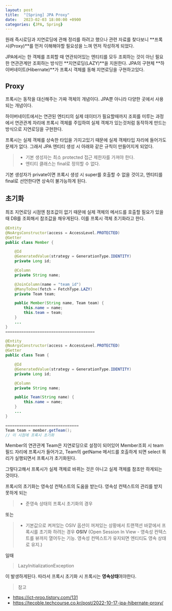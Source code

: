 ```yaml
---
layout: post
title:  "[Spring] JPA Proxy"
date:   2023-02-03 18:00:00 +0900
categories: {JPA, Spring}
---
```


원래 즉시로딩과 지연로딩에 관해 정리를 하려고 했으나 관련 자료를 찾다보니 **프록시(Proxy)**를 먼저 이해해야할 필요성을 느껴 먼저 작성하게 되었다.

JPA에서는 한 객체를 조회할 때 연관되어있는 엔티티를 모두 조회하는 것이 아닌 필요한 연관관계만 조회하는 방식인 **지연로딩(LAZY)**을 지원한다. JPA의 구현체 **하이버네이트(Hibernate)**가 프록시 객체를 동해 지연로딩을 구현하고있다.

## Proxy
프록시는 동작을 대신해주는 가짜 객체의 개념이다. JPA뿐 아니라 다양한 곳에서 사용되는 개념이다.

하이버네이트에서는 연관된 엔티티의 실제 데이터가 필요할때까지 조회를 미루는 과정에서 연관관계 자리에 프록시 객체를 주입하여 실제 객체가 있는것처럼 동작하게 만드는 방식으로 지연로딩을 구현한다.

프록시는 실제 객체를 상속한 타입을 가지고있기 때문에 실제 객체타입 자리에 들어가도 문제가 없다. 그래서 JPA 엔티티 생성 시 아래와 같은 규칙이 만들어지게 되었다.
> - 기본 생성자는 최소 protected 접근 제한자를 가져야 한다.
> - 엔티티 클래스는 final로 정의할 수 없다.

기본 생성자가 private이면 프록시 생성 시 super를 호출할 수 없을 것이고, 엔티티를 final로 선언한다면 상속이 불가능하게 된다.

## 초기화
최조 지연로딩 시점엔 참조값이 없기 때문에 실제 객체의 메서드를 호출할 필요가 있을때 DB를 조회해서 참조값을 채우게된다. 이를 프록시 객체 초기화라고 한다.
```java
@Entity
@NoArgsConstructor(access = AccessLevel.PROTECTED)
@Getter
public class Member {

    @Id
    @GeneratedValue(strategy = GenerationType.IDENTITY)
    private Long id;

    @Column
    private String name;

    @JoinColumn(name = "team_id")
    @ManyToOne(fetch = FetchType.LAZY)
    private Team team;

    public Member(String name, Team team) {
        this.name = name;
        this.team = team;
    }
    ...
}
=======================================

@Entity
@NoArgsConstructor(access = AccessLevel.PROTECTED)
@Getter
public class Team {

    @Id
    @GeneratedValue(strategy = GenerationType.IDENTITY)
    private Long id;

    @Column
    private String name;

    public Team(String name) {
        this.name = name;
    }
    ...
}

================================
Team team = member.getTeam();
// 이 시점에 프록시 초기화

```
Member의 연관관계 Team은 지연로딩으로 설정이 되어있어 Member조회 시 team필드 자리에 프록시가 들어가고, Team의 getName 메서드를 호출하게 되면 select 쿼리가 실행되면서 프록시가 초기화된다.

그렇다고해서 프록시가 실제 객체로 바뀌는 것은 아니고 실제 객체를 참조만 하게되는 것이다.

프록시의 초기화는 영속성 컨텍스트의 도움을 받는다. 영속성 컨텍스트의 관리를 받지 못하게 되는

> - 준영속 상태의 프록시 초기화의 경우

또는
> - 기본값으로 켜져있는 OSIV 옵션이 꺼져있는 상황에서 트랜잭션 바깥에서 프록시를 초기화 하려는 경우
**OSIV** (Open Session In View - 영속성 컨텍스트를 뷰까지 열어두는 기능. 영속성 컨텍스트가 유지되면 엔티티도 영속 상태로 유지.)

일때

> LazyInitializationException

이 발생하게된다. 따라서 프록시 초기화 시 프록시는 **영속상태**여야한다.


>참고
- https://ict-nroo.tistory.com/131
- https://tecoble.techcourse.co.kr/post/2022-10-17-jpa-hibernate-proxy/
